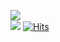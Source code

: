 <a href="https://packsunjun.github.io/soge/"><img src="https://img.shields.io/badge/Github-3DDC84?style=flat-square&logo=GitHub&logoColor=white"/></a><br>
<a href="https://paksunjun.netlify.app/"><img src="https://img.shields.io/badge/Netlify-3DDC84?style=flat-square&logo=Netlify&logoColor=white"/></a>
[![Hits](https://hits.seeyoufarm.com/api/count/incr/badge.svg?url=https%3A%2F%2Fgithub.com%2Fgjbae1212%2Fhit-counter&count_bg=%23B9FF84&title_bg=%23B6D5FF&icon=bitrise.svg&icon_color=%23AE00FF&title=hits&edge_flat=false)](https://hits.seeyoufarm.com)
